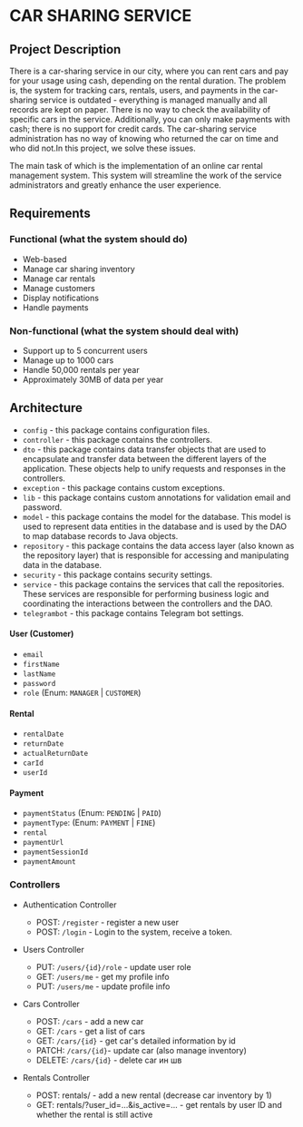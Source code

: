 # CAR SHARING SERVICE

## Project Description

There is a car-sharing service in our city, where you can rent cars and pay for your usage using cash, depending on the
rental duration.
The problem is, the system for tracking cars, rentals, users, and payments in the car-sharing service is outdated -
everything is managed manually and all records are kept on paper. There is no way to check the availability of specific
cars in the service. Additionally, you can only make payments with cash; there is no support for credit cards. The
car-sharing service administration has no way of knowing who returned the car on time and who did not.In this project,
we solve these issues.

The main task of which is the implementation of an online car rental management system. This system will streamline the
work of the service administrators and greatly enhance the user experience.

## Requirements

### Functional (what the system should do)

- Web-based
- Manage car sharing inventory
- Manage car rentals
- Manage customers
- Display notifications
- Handle payments

### Non-functional (what the system should deal with)

- Support up to 5 concurrent users
- Manage up to 1000 cars
- Handle 50,000 rentals per year
- Approximately 30MB of data per year

## Architecture

- `config` - this package contains configuration files.
- `controller` - this package contains the controllers.
- `dto` - this package contains data transfer objects that are used to encapsulate and transfer data between the
  different layers of the application. These objects help to unify requests and responses in the controllers.
- `exception` - this package contains custom exceptions.
- `lib` - this package contains custom annotations for validation email and password.
- `model` - this package contains the model for the database. This model is used to represent data entities in the
  database and is used by the DAO to map database records to Java objects.
- `repository` - this package contains the data access layer (also known as the repository layer) that is responsible
  for accessing and manipulating data in the database.
- `security` - this package contains security settings.
- `service` - this package contains the services that call the repositories. These services are responsible for
  performing business logic and coordinating the interactions between the controllers and the DAO.
- `telegrambot` - this package contains Telegram bot settings.

#### User (Customer)

- `email`
- `firstName`
- `lastName`
- `password`
- `role` (Enum: `MANAGER` | `CUSTOMER`)

#### Rental

- `rentalDate`
- `returnDate`
- `actualReturnDate`
- `carId`
- `userId`

#### Payment

- `paymentStatus` (Enum: `PENDING` | `PAID`)
- `paymentType`: (Enum: `PAYMENT` | `FINE`)
- `rental`
- `paymentUrl`
- `paymentSessionId`
- `paymentAmount`

### Controllers

- Authentication Controller
    - POST: `/register` - register a new user
    - POST: `/login` - Login to the system, receive a token.

- Users Controller
    - PUT: `/users/{id}/role` - update user role
    - GET: `/users/me` - get my profile info
    - PUT: `/users/me` - update profile info

- Cars Controller
    - POST: `/cars` - add a new car
    - GET: `/cars` - get a list of cars
    - GET: `/cars/{id}` - get car's detailed information by id
    - PATCH: `/cars/{id}`- update car (also manage inventory)
    - DELETE: `/cars/{id}` - delete car ин шв

- Rentals Controller
    - POST: rentals/ - add a new rental (decrease car inventory by 1)
    - GET: rentals/?user_id=...&is_active=... - get rentals by user ID and whether the rental is still active
